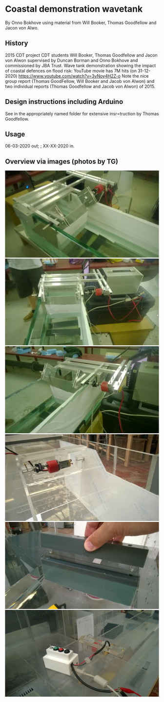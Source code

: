 # Coastal demonstration wavetank
By Onno Bokhove using material from Will Booker, Thomas Goodfellow and Jacon von Alwo.

## History
2015 CDT project CDT students Will Booker, Thomas Goodfellow and Jacon von Alwon supervised by Duncan Borman and Onno Bokhove and commissioned by JBA Trust. Wave tank demonstration showing the impact of coastal defences on flood risk: YouTube movie has 7M hits (on 31-12-2020) https://www.youtube.com/watch?v=3yNoy4H2Z-o
Note the nice group report (Thomas GoodFellow, Will Booker and Jacob von Alwon) and two individual reports (Thomas Goodfellow and Jacob von Alwon) of 2015.

## Design instructions including Arduino
See in the appropriately named folder for extensive insr=truction by Thomas Goodfellow.

## Usage
06-03-2020 out; <used where>; XX-XX-2020 in.

## Overview via images (photos by TG)

<img src="figs/WP_20150604_001.jpg" width="540">

<img src="figs/WP_20150604_002.jpg" width="540">

<img src="figs/WP_20150604_003.jpg" width="540">

<img src="figs/WP_20150803_002.jpg" width="540">

<img src="figs/WP_20150817_005.jpg" width="540">

<img src="figs/WP_20150821_007.jpg" width="540">
